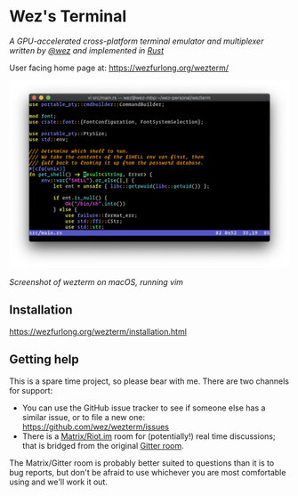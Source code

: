 # Wez's Terminal

*A GPU-accelerated cross-platform terminal emulator and multiplexer written by <a href="https://github.com/wez/">@wez</a> and implemented in <a href="https://www.rust-lang.org/">Rust</a>*

User facing home page at: https://wezfurlong.org/wezterm/

![Screenshot](docs/screenshots/two.png)

*Screenshot of wezterm on macOS, running vim*

## Installation

https://wezfurlong.org/wezterm/installation.html

## Getting help

This is a spare time project, so please bear with me.  There are two channels for support:

* You can use the GitHub issue tracker to see if someone else has a similar issue, or to file a new one: <https://github.com/wez/wezterm/issues>
* There is a
  [Matrix/Riot.im](https://riot.im/app/#/room/#gitter_wezterm=2Flobby:matrix.org)
  room for (potentially!) real time discussions; that is bridged from the
  original [Gitter room](https://gitter.im/wezterm/Lobby).

The Matrix/Gitter room is probably better suited to questions than it is to bug
reports, but don't be afraid to use whichever you are most comfortable using
and we'll work it out.

